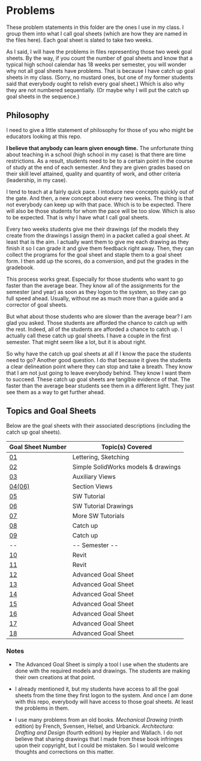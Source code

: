 # Problems
These problem statements in this folder are the ones I use in my class.  I group them into what I call goal sheets (which are how they are named in the files here).  Each goal sheet is slated to take two weeks.

As I said, I will have the problems in files representing those two week goal sheets.  By the way, if you count the number of goal sheets and know that a typical high school calendar has 18 weeks per semester, you will wonder why not all goal sheets have problems.  That is because I have catch up goal sheets in my class.  (Sorry, no mustard ones, but one of my former students said that everybody ought to relish every goal sheet.)  Which is also why they are not numbered sequentially.  (Or maybe why I will put the catch up goal sheets in the sequence.)

## Philosophy
I need to give a little statement of philosophy for those of you who might be educators looking at this repo.

**I believe that anybody can learn given enough time.**  The unfortunate thing about teaching in a school (high school in my case) is that there are time restrictions.  As a result, students need to be to a certain point in the course of study at the end of each semester.  And they are given grades based on their skill level attained, quality and quantity of work, and other criteria (leadership, in my case).

I tend to teach at a fairly quick pace.  I intoduce new concepts quickly out of the gate.  And then, a new concept about every two weeks.  The thing is that not everybody can keep up with that pace.  Which is to be expected.  There will also be those students for whom the pace will be too slow.  Which is also to be expected.  That is why I have what I call goal sheets.

Every two weeks students give me their drawings (of the models they create from the drawings I assign them) in a packet called a goal sheet.  At least that is the aim.  I actually want them to give me each drawing as they finish it so I can grade it and give them feedback right away.  Then, they can collect the programs for the goal sheet and staple them to a goal sheet form.  I then add up the scores, do a conversion, and put the grades in the gradebook.

This process works great.  Especially for those students who want to go faster than the average bear.  They know all of the assignments for the semester (and year) as soon as they logon to the system, so they can go full speed ahead.  Usually, without me as much more than a guide and a corrector of goal sheets.

But what about those students who are slower than the average bear?  I am glad you asked.  Those students are afforded the chance to catch up with the rest.  Indeed, all of the students are afforded a chance to catch up.  I actually call these catch up goal sheets.  I have a couple in the first semester.  That might seem like a lot, but it is about right.

So why have the catch up goal sheets at all if I know the pace the students need to go?  Another good question.  I do that because it gives the students a clear delineation point where they can stop and take a breath.  They know that I am not just going to leave everybody behind.  They know I want them to succeed.  These catch up goal sheets are tangible evidence of that.  The faster than the average bear students see them in a different light.  They just see them as a way to get further ahead.

## Topics and Goal Sheets
Below are the goal sheets with their associated descriptions (including the catch up goal sheets).

Goal Sheet Number | Topic(s) Covered
----------------- | ----------------
[01](https://github.com/MichaelTMiyoshi/DesignWithMiyoshi/blob/master/Problems/GoalSheet01.md) | Lettering, Sketching
[02](https://github.com/MichaelTMiyoshi/DesignWithMiyoshi/blob/master/Problems/GoalSheet02.md) | Simple SolidWorks models & drawings
[03](https://github.com/MichaelTMiyoshi/DesignWithMiyoshi/blob/master/Problems/GoalSheet03.md) | Auxiliary Views
[04(06)](https://github.com/MichaelTMiyoshi/DesignWithMiyoshi/blob/master/Problems/GoalSheet04(06).md) | Section Views
[05](https://github.com/MichaelTMiyoshi/DesignWithMiyoshi/blob/master/Problems/GoalSheet05.md) | SW Tutorial
[06](https://github.com/MichaelTMiyoshi/DesignWithMiyoshi/blob/master/Problems/GoalSheet06.md) | SW Tutorial Drawings
[07](https://github.com/MichaelTMiyoshi/DesignWithMiyoshi/blob/master/Problems/GoalSheet07.md) | More SW Tutorials
[08](https://github.com/MichaelTMiyoshi/DesignWithMiyoshi/blob/master/Problems/GoalSheet08.md) | Catch up
[09](https://github.com/MichaelTMiyoshi/DesignWithMiyoshi/blob/master/Problems/GoalSheet08.md) | Catch up
-- | -- Semester --
[10](https://github.com/MichaelTMiyoshi/DesignWithMiyoshi/blob/master/Problems/GoalSheet10.md) | Revit
[11](https://github.com/MichaelTMiyoshi/DesignWithMiyoshi/blob/master/Problems/GoalSheet11.md) | Revit
[12](https://github.com/MichaelTMiyoshi/DesignWithMiyoshi/blob/master/Problems/GoalSheet12.md) | Advanced Goal Sheet
[13](https://github.com/MichaelTMiyoshi/DesignWithMiyoshi/blob/master/Problems/GoalSheet12.md) | Advanced Goal Sheet
[14](https://github.com/MichaelTMiyoshi/DesignWithMiyoshi/blob/master/Problems/GoalSheet12.md) | Advanced Goal Sheet
[15](https://github.com/MichaelTMiyoshi/DesignWithMiyoshi/blob/master/Problems/GoalSheet12.md) | Advanced Goal Sheet
[16](https://github.com/MichaelTMiyoshi/DesignWithMiyoshi/blob/master/Problems/GoalSheet12.md) | Advanced Goal Sheet
[17](https://github.com/MichaelTMiyoshi/DesignWithMiyoshi/blob/master/Problems/GoalSheet12.md) | Advanced Goal Sheet
[18](https://github.com/MichaelTMiyoshi/DesignWithMiyoshi/blob/master/Problems/GoalSheet12.md) | Advanced Goal Sheet

### Notes
* The Advanced Goal Sheet is simply a tool I use when the students are done with the required models and drawings.  The students are making their own creations at that point.

* I already mentioned it, but my students have access to all the goal sheets from the time they first logon to the system.  And once I am done with this repo, everybody will have access to those goal sheets.  At least the problems in them.

* I use many problems from an old books.  *Mechanical Drawing* (ninth edition) by French, Svensen, Helsel, and Urbanick.  *Architectura: Drafting and Design* (fourth edition) by Hepler and Wallach.  I do not believe that sharing drawings that I made from these book infringes upon their copyright, but I could be mistaken.  So I would welcome thoughts and corrections on this matter.
